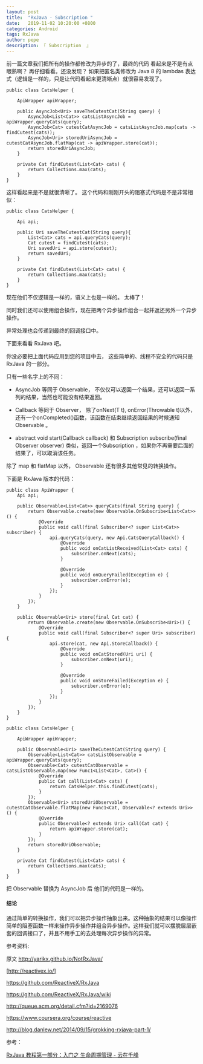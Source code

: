 ```yaml
---
layout: post
title:  "RxJava - Subscription "
date:   2019-11-02 10:20:00 +0800
categories: Android
tags: RxJava
author: pepe
description: 『 Subscription  』
---
```


前一篇文章我们把所有的操作都修改为异步的了，最终的代码 看起来是不是有点眼熟啊？ 再仔细看看。还没发现？ 如果把匿名类修改为 Java 8 的 lambdas 表达式（逻辑是一样的，只是让代码看起来更清晰点）就很容易发现了。

```
public class CatsHelper {

    ApiWrapper apiWrapper;

    public AsyncJob<Uri> saveTheCutestCat(String query) {
        AsyncJob<List<Cat>> catsListAsyncJob = apiWrapper.queryCats(query);
        AsyncJob<Cat> cutestCatAsyncJob = catsListAsyncJob.map(cats -> findCutest(cats));
        AsyncJob<Uri> storedUriAsyncJob = cutestCatAsyncJob.flatMap(cat -> apiWrapper.store(cat));
        return storedUriAsyncJob;
    }

    private Cat findCutest(List<Cat> cats) {
        return Collections.max(cats);
    }
}
```

这样看起来是不是就很清晰了。 这个代码和刚刚开头的阻塞式代码是不是非常相似：

```
public class CatsHelper {

    Api api;

    public Uri saveTheCutestCat(String query){
        List<Cat> cats = api.queryCats(query);
        Cat cutest = findCutest(cats);
        Uri savedUri = api.store(cutest);
        return savedUri;
    }

    private Cat findCutest(List<Cat> cats) {
        return Collections.max(cats);
    }
}
```

现在他们不仅逻辑是一样的，语义上也是一样的。 太棒了！

同时我们还可以使用组合操作，现在把两个异步操作组合一起并返还另外一个异步操作。

异常处理也会传递到最终的回调接口中。

下面来看看 RxJava 吧。

你没必要把上面代码应用到您的项目中去， 这些简单的、线程不安全的代码只是 RxJava 的一部分。

只有一些名字上的不同：

* AsyncJob 等同于 Observable， 不仅仅可以返回一个结果，还可以返回一系列的结果，当然也可能没有结果返回。

* Callback 等同于 Observer， 除了onNext(T t), onError(Throwable t)以外，还有一个onCompleted()函数，该函数在结束继续返回结果的时候通知Observable 。

* abstract void start(Callback callback) 和 Subscription subscribe(final Observer observer) 类似，返回一个Subscription ，如果你不再需要后面的结果了，可以取消该任务。

除了 map 和 flatMap 以外， Observable 还有很多其他常见的转换操作。

下面是 RxJava 版本的代码：

```
public class ApiWrapper {
    Api api;

    public Observable<List<Cat>> queryCats(final String query) {
        return Observable.create(new Observable.OnSubscribe<List<Cat>>() {
            @Override
            public void call(final Subscriber<? super List<Cat>> subscriber) {
                api.queryCats(query, new Api.CatsQueryCallback() {
                    @Override
                    public void onCatListReceived(List<Cat> cats) {
                        subscriber.onNext(cats);
                    }

                    @Override
                    public void onQueryFailed(Exception e) {
                        subscriber.onError(e);
                    }
                });
            }
        });
    }

    public Observable<Uri> store(final Cat cat) {
        return Observable.create(new Observable.OnSubscribe<Uri>() {
            @Override
            public void call(final Subscriber<? super Uri> subscriber) {
                api.store(cat, new Api.StoreCallback() {
                    @Override
                    public void onCatStored(Uri uri) {
                        subscriber.onNext(uri);
                    }

                    @Override
                    public void onStoreFailed(Exception e) {
                        subscriber.onError(e);
                    }
                });
            }
        });
    }
}

public class CatsHelper {

    ApiWrapper apiWrapper;

    public Observable<Uri> saveTheCutestCat(String query) {
        Observable<List<Cat>> catsListObservable = apiWrapper.queryCats(query);
        Observable<Cat> cutestCatObservable = catsListObservable.map(new Func1<List<Cat>, Cat>() {
            @Override
            public Cat call(List<Cat> cats) {
                return CatsHelper.this.findCutest(cats);
            }
        });
        Observable<Uri> storedUriObservable = cutestCatObservable.flatMap(new Func1<Cat, Observable<? extends Uri>>() {
            @Override
            public Observable<? extends Uri> call(Cat cat) {
                return apiWrapper.store(cat);
            }
        });
        return storedUriObservable;
    }

    private Cat findCutest(List<Cat> cats) {
        return Collections.max(cats);
    }
}
```

把 Observable 替换为 AsyncJob 后 他们的代码是一样的。

#### **结论**

通过简单的转换操作，我们可以把异步操作抽象出来。这种抽象的结果可以像操作简单的阻塞函数一样来操作异步操作并组合异步操作。这样我们就可以摆脱层层嵌套的回调接口了，并且不用手工的去处理每次异步操作的异常。

参考资料:

原文 http://yarikx.github.io/NotRxJava/

[http://reactivex.io/]

https://github.com/ReactiveX/RxJava

https://github.com/ReactiveX/RxJava/wiki

http://queue.acm.org/detail.cfm?id=2169076

https://www.coursera.org/course/reactive

http://blog.danlew.net/2014/09/15/grokking-rxjava-part-1/



参考：

[RxJava 教程第一部分：入门之 生命周期管理 - 云在千峰](http://blog.chengyunfeng.com/?p=954)



